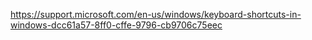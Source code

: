 https://support.microsoft.com/en-us/windows/keyboard-shortcuts-in-windows-dcc61a57-8ff0-cffe-9796-cb9706c75eec